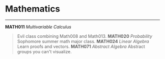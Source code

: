 # Mathematics

---
**MATH011** _Multivariable Calculus_
> Evil class combining Math008 and Math013.
**MATH020** _Probability_
> Sophomore summer math major class.
**MATH024** _Linear Algebra_
> Learn proofs and vectors.
**MATH071** _Abstract Algebra_
> Abstract groups you can't visualize.